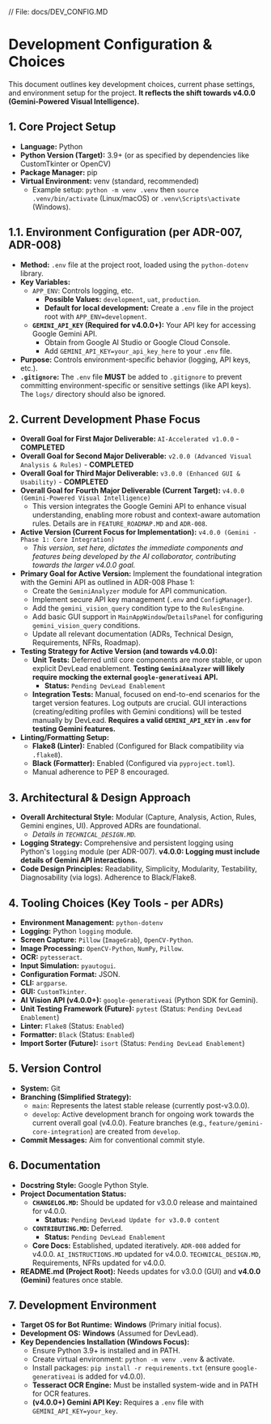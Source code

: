 // File: docs/DEV_CONFIG.MD

# Development Configuration & Choices

This document outlines key development choices, current phase settings, and environment setup for the project. **It reflects the shift towards v4.0.0 (Gemini-Powered Visual Intelligence).**

## 1. Core Project Setup
*   **Language:** Python
*   **Python Version (Target):** 3.9+ (or as specified by dependencies like CustomTkinter or OpenCV)
*   **Package Manager:** pip
*   **Virtual Environment:** venv (standard, recommended)
    *   Example setup: `python -m venv .venv` then `source .venv/bin/activate` (Linux/macOS) or `.venv\Scripts\activate` (Windows).

## 1.1. Environment Configuration (per ADR-007, ADR-008)
*   **Method:** `.env` file at the project root, loaded using the `python-dotenv` library.
*   **Key Variables:**
    *   `APP_ENV`: Controls logging, etc.
        *   **Possible Values:** `development`, `uat`, `production`.
        *   **Default for local development:** Create a `.env` file in the project root with `APP_ENV=development`.
    *   **`GEMINI_API_KEY` (Required for v4.0.0+):** Your API key for accessing Google Gemini API.
        *   Obtain from Google AI Studio or Google Cloud Console.
        *   Add `GEMINI_API_KEY=your_api_key_here` to your `.env` file.
*   **Purpose:** Controls environment-specific behavior (logging, API keys, etc.).
*   **`.gitignore`:** The `.env` file **MUST** be added to `.gitignore` to prevent committing environment-specific or sensitive settings (like API keys). The `logs/` directory should also be ignored.

## 2. Current Development Phase Focus
*   **Overall Goal for First Major Deliverable:** `AI-Accelerated v1.0.0` - **COMPLETED**
*   **Overall Goal for Second Major Deliverable:** `v2.0.0 (Advanced Visual Analysis & Rules)` - **COMPLETED**
*   **Overall Goal for Third Major Deliverable:** `v3.0.0 (Enhanced GUI & Usability)` - **COMPLETED**
*   **Overall Goal for Fourth Major Deliverable (Current Target):** `v4.0.0 (Gemini-Powered Visual Intelligence)`
    *   This version integrates the Google Gemini API to enhance visual understanding, enabling more robust and context-aware automation rules. Details are in `FEATURE_ROADMAP.MD` and `ADR-008`.
*   **Active Version (Current Focus for Implementation):** `v4.0.0 (Gemini - Phase 1: Core Integration)`
    *   *This version, set here, dictates the immediate components and features being developed by the AI collaborator, contributing towards the larger v4.0.0 goal.*
*   **Primary Goal for Active Version:** Implement the foundational integration with the Gemini API as outlined in ADR-008 Phase 1:
    *   Create the `GeminiAnalyzer` module for API communication.
    *   Implement secure API key management (`.env` and `ConfigManager`).
    *   Add the `gemini_vision_query` condition type to the `RulesEngine`.
    *   Add basic GUI support in `MainAppWindow`/`DetailsPanel` for configuring `gemini_vision_query` conditions.
    *   Update all relevant documentation (ADRs, Technical Design, Requirements, NFRs, Roadmap).
*   **Testing Strategy for Active Version (and towards v4.0.0):**
    *   **Unit Tests:** Deferred until core components are more stable, or upon explicit DevLead enablement. **Testing `GeminiAnalyzer` will likely require mocking the external `google-generativeai` API.**
        *   **Status:** `Pending DevLead Enablement`
    *   **Integration Tests:** Manual, focused on end-to-end scenarios for the target version features. Log outputs are crucial. GUI interactions (creating/editing profiles with Gemini conditions) will be tested manually by DevLead. **Requires a valid `GEMINI_API_KEY` in `.env` for testing Gemini features.**
*   **Linting/Formatting Setup:**
    *   **Flake8 (Linter):** Enabled (Configured for Black compatibility via `.flake8`).
    *   **Black (Formatter):** Enabled (Configured via `pyproject.toml`).
    *   Manual adherence to PEP 8 encouraged.

## 3. Architectural & Design Approach
*   **Overall Architectural Style:** Modular (Capture, Analysis, Action, Rules, Gemini engines, UI). Approved ADRs are foundational.
    *   *Details in `TECHNICAL_DESIGN.MD`.*
*   **Logging Strategy:** Comprehensive and persistent logging using Python's `logging` module (per ADR-007). **v4.0.0: Logging must include details of Gemini API interactions.**
*   **Code Design Principles:** Readability, Simplicity, Modularity, Testability, Diagnosability (via logs). Adherence to Black/Flake8.

## 4. Tooling Choices (Key Tools - per ADRs)
*   **Environment Management:** `python-dotenv`
*   **Logging:** Python `logging` module.
*   **Screen Capture:** `Pillow` (`ImageGrab`), `OpenCV-Python`.
*   **Image Processing:** `OpenCV-Python`, `NumPy`, `Pillow`.
*   **OCR:** `pytesseract`.
*   **Input Simulation:** `pyautogui`.
*   **Configuration Format:** JSON.
*   **CLI:** `argparse`.
*   **GUI:** `CustomTkinter`.
*   **AI Vision API (v4.0.0+):** `google-generativeai` (Python SDK for Gemini).
*   **Unit Testing Framework (Future):** `pytest` (Status: `Pending DevLead Enablement`)
*   **Linter:** `Flake8` (Status: `Enabled`)
*   **Formatter:** `Black` (Status: `Enabled`)
*   **Import Sorter (Future):** `isort` (Status: `Pending DevLead Enablement`)

## 5. Version Control
*   **System:** Git
*   **Branching (Simplified Strategy):**
    *   `main`: Represents the latest stable release (currently post-v3.0.0).
    *   `develop`: Active development branch for ongoing work towards the current overall goal (v4.0.0). Feature branches (e.g., `feature/gemini-core-integration`) are created from `develop`.
*   **Commit Messages:** Aim for conventional commit style.

## 6. Documentation
*   **Docstring Style:** Google Python Style.
*   **Project Documentation Status:**
    *   **`CHANGELOG.MD`:** Should be updated for v3.0.0 release and maintained for v4.0.0.
        *   **Status:** `Pending DevLead Update for v3.0.0 content`
    *   **`CONTRIBUTING.MD`:** Deferred.
        *   **Status:** `Pending DevLead Enablement`
    *   **Core Docs:** Established, updated iteratively. `ADR-008` added for v4.0.0. `AI_INSTRUCTIONS.MD` updated for v4.0.0. `TECHNICAL_DESIGN.MD`, Requirements, NFRs updated for v4.0.0.
*   **README.md (Project Root):** Needs updates for v3.0.0 (GUI) and **v4.0.0 (Gemini)** features once stable.

## 7. Development Environment
*   **Target OS for Bot Runtime:** **Windows** (Primary initial focus).
*   **Development OS:** **Windows** (Assumed for DevLead).
*   **Key Dependencies Installation (Windows Focus):**
    *   Ensure Python 3.9+ is installed and in PATH.
    *   Create virtual environment: `python -m venv .venv` & activate.
    *   Install packages: `pip install -r requirements.txt` (ensure `google-generativeai` is added for v4.0.0).
    *   **Tesseract OCR Engine:** Must be installed system-wide and in PATH for OCR features.
    *   **(v4.0.0+) Gemini API Key:** Requires a `.env` file with `GEMINI_API_KEY=your_key`.